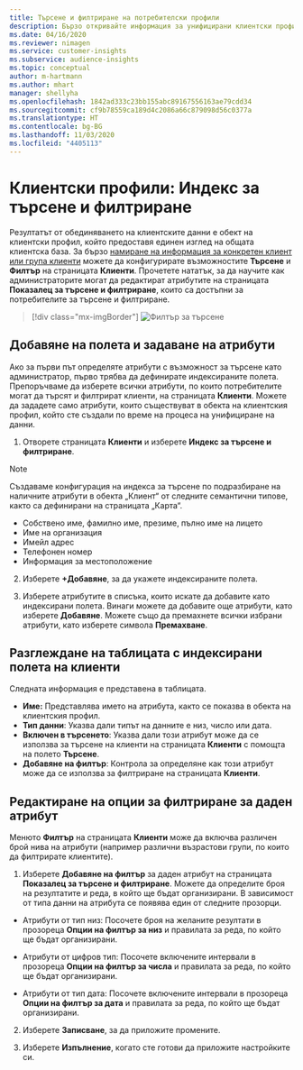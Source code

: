 ```yaml
---
title: Търсене и филтриране на потребителски профили
description: Бързо откривайте информация за унифицирани клиентски профили и филтрирайте за конкретни атрибути.
ms.date: 04/16/2020
ms.reviewer: nimagen
ms.service: customer-insights
ms.subservice: audience-insights
ms.topic: conceptual
author: m-hartmann
ms.author: mhart
manager: shellyha
ms.openlocfilehash: 1842ad333c23bb155abc89167556163ae79cdd34
ms.sourcegitcommit: cf9b78559ca189d4c2086a66c879098d56c0377a
ms.translationtype: HT
ms.contentlocale: bg-BG
ms.lasthandoff: 11/03/2020
ms.locfileid: "4405113"
---
```

# <a name="customer-profiles-search--filter-index"></a>Клиентски профили: Индекс за търсене и филтриране

Резултатът от обединяването на клиентските данни е обект на клиентски профил, който предоставя единен изглед на общата клиентска база. За бързо [намиране на информация за конкретен клиент или група клиенти](customer-profiles.md) можете да конфигурирате възможностите **Търсене** и **Филтър** на страницата **Клиенти**. Прочетете нататък, за да научите как администраторите могат да редактират атрибутите на страницата **Показалец за търсене и филтриране**, които са достъпни за потребителите за търсене и филтриране.

> [!div class="mx-imgBorder"]
> ![Филтър за търсене](media/search-filter.png "Филтър за търсене")

## <a name="add-fields-and-specify-attributes"></a>Добавяне на полета и задаване на атрибути

Ако за първи път определяте атрибути с възможност за търсене като администратор, първо трябва да дефинирате индексираните полета. Препоръчваме да изберете всички атрибути, по които потребителите могат да търсят и филтрират клиенти, на страницата **Клиенти**. Можете да зададете само атрибути, които съществуват в обекта на клиентския профил, който сте създали по време на процеса на унифициране на данни.

1. Отворете страницата **Клиенти** и изберете **Индекс за търсене и филтриране**.

> [!NOTE]
> Създаваме конфигурация на индекса за търсене по подразбиране на наличните атрибути в обекта „Клиент“ от следните семантични типове, както са дефинирани на страницата „Карта“.
> - Собствено име, фамилно име, презиме, пълно име на лицето
> - Име на организация
> - Имейл адрес
> - Телефонен номер
> - Информация за местоположение

2. Изберете **+Добавяне**, за да укажете индексираните полета.

3. Изберете атрибутите в списъка, които искате да добавите като индексирани полета. Винаги можете да добавите още атрибути, като изберете **Добавяне**. Можете също да премахнете всички избрани атрибути, като изберете символа **Премахване**.

## <a name="explore-the-indexed-customer-fields-table"></a>Разглеждане на таблицата с индексирани полета на клиенти

Следната информация е представена в таблицата.

- **Име:** Представлява името на атрибута, както се показва в обекта на клиентския профил.
- **Тип данни**: Указва дали типът на данните е низ, число или дата.
- **Включен в търсенето**: Указва дали този атрибут може да се използва за търсене на клиенти на страницата **Клиенти** с помощта на полето **Търсене**.
- **Добавяне на филтър**: Контрола за определяне как този атрибут може да се използва за филтриране на страницата **Клиенти**.

## <a name="editing-filtering-options-for-a-given-attribute"></a>Редактиране на опции за филтриране за даден атрибут

Менюто **Филтър** на страницата **Клиенти** може да включва различен брой нива на атрибути (например различни възрастови групи, по които да филтрирате клиентите).

1. Изберете **Добавяне на филтър** за даден атрибут на страницата **Показалец за търсене и филтриране**. Можете да определите броя на резултатите и реда, в който ще бъдат организирани. В зависимост от типа данни на атрибута се появява един от следните прозорци.

- Атрибути от тип низ: Посочете броя на желаните резултати в прозореца **Опции на филтър за низ** и правилата за реда, по който ще бъдат организирани.

- Атрибути от цифров тип: Посочете включените интервали в прозореца **Опции на филтър за числа** и правилата за реда, по който ще бъдат организирани.

- Атрибути от тип дата: Посочете включените интервали в прозореца **Опции на филтър за дата** и правилата за реда, по който ще бъдат организирани.

2. Изберете **Записване**, за да приложите промените.

3. Изберете **Изпълнение**, когато сте готови да приложите настройките си.

